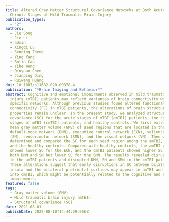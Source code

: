 ```yaml
---
title: Altered Gray Matter Structural Covariance Networks at Both Acute and
  Chronic Stages of Mild Traumatic Brain Injury
publication_types:
  - "2"
authors:
  - Jie Song
  - Jie Li
  - admin
  - Xingqi Lu
  - Senning Zheng
  - Ying Yang
  - Bolin Cao
  - Yihe Weng
  - Qinyuan Chen
  - Jianping Ding
  - Ruiwang Huang
doi: 10.1007/s11682-020-00378-4
publication: "*Brain Imaging and Behavior*"
abstract: Cognitive and emotional impairments observed in mild traumatic brain
  injury (mTBI) patients may reflect variances of brain connectivity within
  specific networks. Although previous studies found altered functional
  connectivity (FC) in mTBI patients, the alterations of brain structural
  properties remain unclear. In the present study, we analyzed structural
  covariance (SC) for the acute stages of mTBI (amTBI) patients, the chronic
  stages of mTBI (cmTBI) patients, and healthy controls. We first extracted the
  mean gray matter volume (GMV) of seed regions that are located in the
  default-mode network (DMN), executive control network (ECN), salience network
  (SN), sensorimotor network (SMN), and the visual network (VN). Then we
  determined and compared the SC for each seed region among the amTBI, the cmTBI
  and the healthy controls. Compared with healthy controls, the amTBI patients
  showed lower SC for the ECN, and the cmTBI patients showed higher SC for the
  both DMN and SN but lower SC for the SMN. The results revealed disrupted ECN
  in the amTBI patients and disrupted DMN, SN and SMN in the cmTBI patients.
  These alterations suggest that early disruptions in SC between bilateral
  insula and the bilateral prefrontal cortices may appear in amTBI and persist
  into cmTBI, which might be potentially related to the cognitive and emotional
  impairments.
featured: false
tags:
  - Gray matter volume (GMV)
  - Mild traumatic brain injury (mTBI)
  - Structural covariance (SC)
date: 2021-08-01
publishDate: 2022-08-10T14:44:59.966Z
---
```

